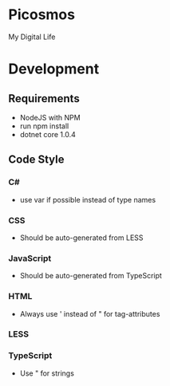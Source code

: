 

# Picosmos

My Digital Life


# Development

## Requirements

 - NodeJS with NPM
 - run npm install
 - dotnet core 1.0.4

## Code Style

### C#

- use var if possible instead of type names

### CSS

- Should be auto-generated from LESS

### JavaScript

- Should be auto-generated from TypeScript

### HTML

- Always use ' instead of " for tag-attributes

### LESS

### TypeScript

- Use " for strings
